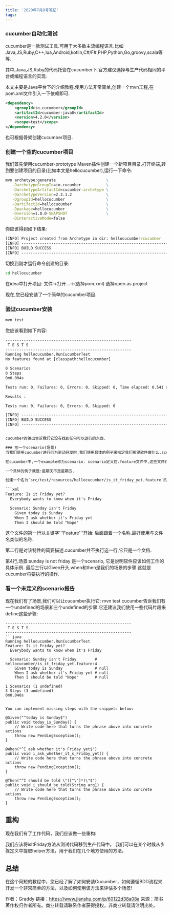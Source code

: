 ```yaml
---
title: '2020年7月8号笔记'
tags:  
---
```



### cucumber自动化测试
cucumber是一款测试工具.可用于大多数主流编程语言.比如Java,JS,Ruby,C++,lua,Android,kotlin,C#/F#,PHP,Python,Go,groovy,scala等等.

其中,Java,JS,Ruby的代码托管在cucumber下.官方建议选择与生产代码相同的平台或编程语言的实现.

本文主要是Java平台下的介绍教程.使用方法非常简单,创建一个mvn工程,在pom.xml文件引入一下依赖即可.


```xml
<dependency>
    <groupId>io.cucumber</groupId>
    <artifactId>cucumber-java8</artifactId>
    <version>4.2.0</version>
    <scope>test</scope>
</dependency>
```

也可根据骨架创建cucumber项目.
### 创建一个空的cucumber项目
我们首先使用cucumber-prototype Maven插件创建一个新项目目录.打开终端,转到要创建项目的目录(比如本文是hellocucumber),运行一下命令:

```cmd
mvn archetype:generate                      \
   -DarchetypeGroupId=io.cucumber           \
   -DarchetypeArtifactId=cucumber-archetype \
   -DarchetypeVersion=2.3.1.2               \
   -DgroupId=hellocucumber                  \
   -DartifactId=hellocucumber               \
   -Dpackage=hellocucumber                  \
   -Dversion=1.0.0-SNAPSHOT                 \
   -DinteractiveMode=false
```

你应该得到如下结果:
```cmd
[INFO] Project created from Archetype in dir: hellocucumber/cucumber
[INFO] ------------------------------------------------------------------------
[INFO] BUILD SUCCESS
[INFO] ------------------------------------------------------------------------
```

切换到刚才运行命令创建的目录:
```cmd
cd hellocucumber
```

在idea中打开项目:
文件->打开...->(选择pom.xml)
选择open as project

现在,您已经安装了一个简单的cucumber项目.

### 验证cucumber安装

```cmd
mvn test
```

您应该看到如下内容:
```xml
-------------------------------------------------------
 T E S T S
-------------------------------------------------------
Running hellocucumber.RunCucumberTest
No features found at [classpath:hellocucumber]

0 Scenarios
0 Steps
0m0.004s

Tests run: 0, Failures: 0, Errors: 0, Skipped: 0, Time elapsed: 0.541 sec

Results :

Tests run: 0, Failures: 0, Errors: 0, Skipped: 0

[INFO] ------------------------------------------------------------------------
[INFO] BUILD SUCCESS
[INFO] ------------------------------------------------------------------------


cucumber的输出告诉我们它没有找到任何可以运行的东西.

### 写一个scenario(场景)
当我们使用cucumber进行行为驱动开发时,我们使用具体的例子来指定我们希望软件做什么.scenario是在生产代码之前编写的.它们以可执行规范的形式开始生命.随着生产代码的出现,场景扮演了事实文档和自动化测试的角色.

在cucumber中,一个example称为scenario. scenario定义在.feature文件中,这些文件存储在src/test/resources/hellocucumber目录(或子目录)中.

一个具体的例子就是:星期天不是星期五.

创建一个名为`src/test/resources/hellocucumber/is_it_friday_yet.feature`的文件,文件包括以下内容:

```xml
Feature: Is it Friday yet?
  Everybody wants to know when it's Friday

  Scenario: Sunday isn't Friday
    Given today is Sunday
    When I ask whether it's Friday yet
    Then I should be told "Nope"
```

这个文件的第一行以关键字'''Feature'''开始: 后面跟着一个名称.最好使用与文件名类似的名称.

第二行是对该特性的简要描述.cucumber并不执行这一行,它只是一个文档.

第4行,场景:sunday is not friday 是一个scenario, 它是说明软件应该如何工作的具体示例.
最后三行以Given开头,when和then是我们的场景的步骤.这就是cucumber将要执行的操作.

### 看一个未定义的scenario报告
现在我们有了场景,我们可以让cucumber执行它:
mvn test
cucumber告诉我们有一个undefined的场景和三个undefined的步骤.它还建议我们使用一些代码片段来define这些步骤:

```
-------------------------------------------------------
 T E S T S
-------------------------------------------------------
```java
Running hellocucumber.RunCucumberTest
Feature: Is it Friday yet?
  Everybody wants to know when it's Friday

  Scenario: Sunday isn't Friday        # hellocucumber/is_it_friday_yet.feature:4
    Given today is Sunday              # null
    When I ask whether it's Friday yet # null
    Then I should be told "Nope"       # null

1 Scenarios (1 undefined)
3 Steps (3 undefined)
0m0.040s


You can implement missing steps with the snippets below:

@Given("^today is Sunday$")
public void today_is_Sunday() {
    // Write code here that turns the phrase above into concrete actions
    throw new PendingException();
}

@When("^I ask whether it's Friday yet$")
public void i_ask_whether_it_s_Friday_yet() {
    // Write code here that turns the phrase above into concrete actions
    throw new PendingException();
}

@Then("^I should be told \"([^\"]*)\"$")
public void i_should_be_told(String arg1) {
    // Write code here that turns the phrase above into concrete actions
    throw new PendingException();
}
```

## 重构
现在我们有了工作代码，我们应该做一些重构:

我们应该将isItFriday方法从测试代码移到生产代码中。
我们可以在某个时候从步骤定义中提取helper方法，用于我们在几个地方使用的方法。
## 总结
在这个简短的教程中，您已经了解了如何安装Cucumber，如何遵循BDD流程来开发一个非常简单的方法，以及如何使用该方法来评估多个场景!

作者：Graddy
链接：https://www.jianshu.com/p/60122d38a08a
来源：简书
著作权归作者所有。商业转载请联系作者获得授权，非商业转载请注明出处。